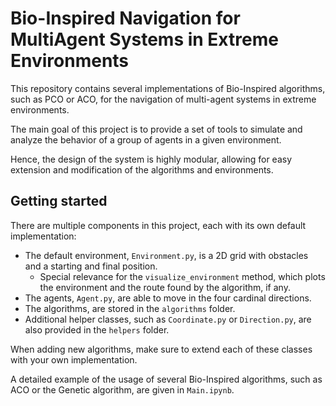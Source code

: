 # Bio-Inspired Navigation for MultiAgent Systems in Extreme Environments

This repository contains several implementations of Bio-Inspired algorithms, such as PCO or ACO, 
for the navigation of multi-agent systems in extreme environments. 

The main goal of this project is to provide a set of tools to simulate and analyze the behavior of a group of agents in 
a given environment. 

Hence, the design of the system is highly modular, allowing for easy extension and modification of the algorithms and environments.

## Getting started

There are multiple components in this project, each with its own default implementation:

- The default environment, `Environment.py`, is a 2D grid with obstacles and a starting and final position.
  - Special relevance for the  `visualize_environment` method, which plots the environment and the route found by the
    algorithm, if any.
- The agents, `Agent.py`, are able to move in the four cardinal directions.
- The algorithms, are stored in the `algorithms` folder.
- Additional helper classes, such as `Coordinate.py` or `Direction.py`, are also provided in the `helpers` folder.

When adding new algorithms, make sure to extend each of these classes with your own implementation.

A detailed example of the usage of several Bio-Inspired algorithms, such as ACO or the Genetic algorithm, are given in
`Main.ipynb`.